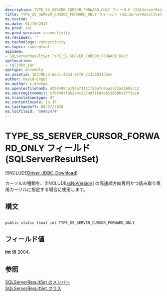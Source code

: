 ```yaml
---
description: TYPE_SS_SERVER_CURSOR_FORWARD_ONLY フィールド (SQLServerResultSet)
title: TYPE_SS_SERVER_CURSOR_FORWARD_ONLY フィールド (SQLServerResultSet) | Microsoft Docs
ms.custom: ''
ms.date: 01/19/2017
ms.prod: sql
ms.prod_service: connectivity
ms.reviewer: ''
ms.technology: connectivity
ms.topic: conceptual
apiname:
- SQLServerResultSet.TYPE_SS_SERVER_CURSOR_FORWARD_ONLY
apilocation:
- sqljdbc.jar
apitype: Assembly
ms.assetid: 16370bc2-6ec1-402d-83f6-213a6831d2ee
author: David-Engel
ms.author: v-daenge
ms.openlocfilehash: d358498ca194a71131f80a7c6aa5a13a42692c13
ms.sourcegitcommit: e700497f962e4c2274df16d9e651059b42ff1a10
ms.translationtype: HT
ms.contentlocale: ja-JP
ms.lasthandoff: 08/17/2020
ms.locfileid: "88462474"
---
```

# <a name="type_ss_server_cursor_forward_only-field-sqlserverresultset"></a>TYPE_SS_SERVER_CURSOR_FORWARD_ONLY フィールド (SQLServerResultSet)
[!INCLUDE[Driver_JDBC_Download](../../../includes/driver_jdbc_download.md)]

  カーソルの種類を、[!INCLUDE[ssNoVersion](../../../includes/ssnoversion-md.md)] の高速順方向専用かつ読み取り専用カーソルに指定する場合に使用します。  
  
## <a name="syntax"></a>構文  
  
```  
  
public static final int TYPE_SS_SERVER_CURSOR_FORWARD_ONLY  
```  
  
## <a name="field-value"></a>フィールド値  
 **int** 値 2004。  
  
## <a name="see-also"></a>参照  
 [SQLServerResultSet のメンバー](../../../connect/jdbc/reference/sqlserverresultset-members.md)   
 [SQLServerResultSet クラス](../../../connect/jdbc/reference/sqlserverresultset-class.md)  
  
  

